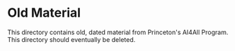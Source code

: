# Old Material

This directory contains old, dated material from Princeton's AI4All Program. This directory should eventually be deleted.

